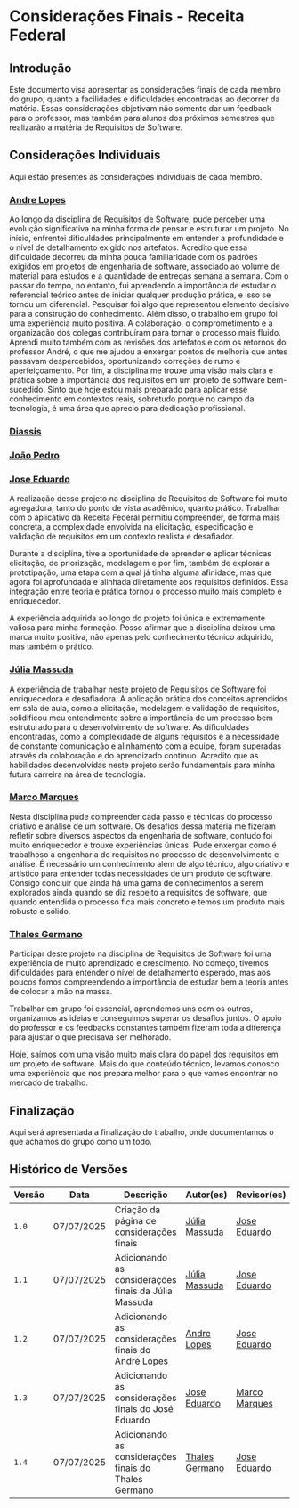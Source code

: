 # Considerações Finais - Receita Federal

## Introdução

Este documento visa apresentar as considerações finais de cada membro do grupo, quanto a facilidades e dificuldades encontradas ao decorrer da matéria. Essas considerações objetivam não somente dar um feedback para o professor, mas também para alunos dos próximos semestres que realizarão a matéria de Requisitos de Software.

## Considerações Individuais

Aqui estão presentes as considerações individuais de cada membro.


### [Andre Lopes](https://github.com/andrewslopes)

Ao longo da disciplina de Requisitos de Software, pude perceber uma evolução significativa na minha forma de pensar e estruturar um projeto. No início, enfrentei dificuldades principalmente em entender a profundidade e o nível de detalhamento exigido nos artefatos. Acredito que essa dificuldade decorreu da minha pouca familiaridade com os padrões exigidos em projetos de engenharia de software, associado ao volume de material para estudos e a quantidade de entregas semana a semana. Com o passar do tempo, no entanto, fui aprendendo a importância de estudar o referencial teórico antes de iniciar qualquer produção prática, e isso se tornou um diferencial. Pesquisar foi algo que representou elemento decisivo para a construção do conhecimento.
Além disso, o trabalho em grupo foi uma experiência muito positiva. A colaboração, o comprometimento e a organização dos colegas contribuíram para tornar o processo mais fluido. Aprendi muito também com as revisões dos artefatos e com os retornos do professor André, o que me ajudou a enxergar pontos de melhoria que antes passavam despercebidos, oportunizando correções de rumo e aperfeiçoamento. Por fim, a disciplina me trouxe uma visão mais clara e prática sobre a importância dos requisitos em um projeto de software bem-sucedido. Sinto que hoje estou mais preparado para aplicar esse conhecimento em contextos reais, sobretudo porque no campo da tecnologia, é uma área que aprecio para dedicação profissional.


### [Diassis](https://github.com/Diaxiz)



### [João Pedro](https://github.com/JpRodrigues2)


### [Jose Eduardo](https://github.com/jevprado)

A realização desse projeto na disciplina de Requisitos de Software foi muito agregadora, tanto do ponto de vista acadêmico, quanto prático. Trabalhar com o aplicativo da Receita Federal permitiu compreender, de forma mais concreta, a complexidade envolvida na elicitação, especificação e validação de requisitos em um contexto realista e desafiador.

Durante a disciplina, tive a oportunidade de aprender e aplicar técnicas elicitação, de priorização,  modelagem e por fim, também de explorar a prototipação, uma etapa com a qual já tinha alguma afinidade, mas que agora foi aprofundada e alinhada diretamente aos requisitos definidos. Essa integração entre teoria e prática tornou o processo muito mais completo e enriquecedor.

A experiência adquirida ao longo do projeto foi única e extremamente valiosa para minha formação. Posso afirmar que a disciplina deixou uma marca muito positiva, não apenas pelo conhecimento técnico adquirido, mas também o prático. 


### [Júlia Massuda](https://github.com/JuliaReis18) 

A experiência de trabalhar neste projeto de Requisitos de Software foi enriquecedora e desafiadora. A aplicação prática dos conceitos aprendidos em sala de aula, como a elicitação, modelagem e validação de requisitos, solidificou meu entendimento sobre a importância de um processo bem estruturado para o desenvolvimento de software. As dificuldades encontradas, como a complexidade de alguns requisitos e a necessidade de constante comunicação e alinhamento com a equipe, foram superadas através da colaboração e do aprendizado contínuo. Acredito que as habilidades desenvolvidas neste projeto serão fundamentais para minha futura carreira na área de tecnologia.


### [Marco Marques](https://github.com/marcomarquesdc) 
Nesta disciplina pude compreender cada passo e técnicas do processo criativo e análise de um software. Os desafios dessa máteria me fizeram refletir sobre diversos aspectos da engenharia de software, contudo foi muito enriquecedor e trouxe experiências únicas. Pude enxergar como é trabalhoso a engenharia de requisitos no processo de desenvolvimento e análise. É necessário um conhecimento além de algo técnico, algo criativo e artístico para entender todas necessidades de um produto de software. Consigo concluir que ainda há uma gama de conhecimentos a serem explorados ainda quando se diz respeito a requisitos de software, que quando entendida o processo fica mais concreto e temos um produto mais robusto e sólido.

### [Thales Germano](https://github.com/thalesgvl)
Participar deste projeto na disciplina de Requisitos de Software foi uma experiência de muito aprendizado e crescimento. No começo, tivemos dificuldades para entender o nível de detalhamento esperado, mas aos poucos fomos compreendendo a importância de estudar bem a teoria antes de colocar a mão na massa.

Trabalhar em grupo foi essencial, aprendemos uns com os outros, organizamos as ideias e conseguimos superar os desafios juntos. O apoio do professor e os feedbacks constantes também fizeram toda a diferença para ajustar o que precisava ser melhorado.

Hoje, saímos com uma visão muito mais clara do papel dos requisitos em um projeto de software. Mais do que conteúdo técnico, levamos conosco uma experiência que nos prepara melhor para o que vamos encontrar no mercado de trabalho.

## Finalização

Aqui será apresentada a finalização do trabalho, onde documentamos o que achamos do grupo como um todo.

## Histórico de Versões

| Versão | Data | Descrição | Autor(es) | Revisor(es) |
| --- | --- | --- | --- | --- |
| `1.0` | 07/07/2025 | Criação da página de considerações finais | [Júlia Massuda](https://github.com/JuliaReis18) |[Jose Eduardo](https://github.com/jevprado) |
| `1.1` | 07/07/2025 | Adicionando as considerações finais da Júlia Massuda | [Júlia Massuda](https://github.com/JuliaReis18) | [Jose Eduardo](https://github.com/jevprado) |
| `1.2` | 07/07/2025 | Adicionando as considerações finais do André Lopes | [Andre Lopes](https://github.com/andrewslopes) | [Jose Eduardo](https://github.com/jevprado) |
| `1.3` | 07/07/2025 | Adicionando as considerações finais do José Eduardo | [Jose Eduardo](https://github.com/jevprado) | [Marco Marques](https://github.com/marcomarquesdc) |
| `1.4` | 07/07/2025 | Adicionando as considerações finais do Thales Germano | [Thales Germano](https://github.com/thalesgvl) |  [Jose Eduardo](https://github.com/jevprado)|
